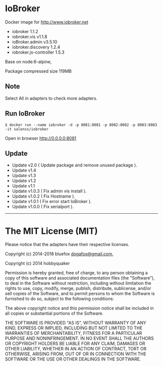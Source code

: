 
# IoBroker  

Docker image for http://www.iobroker.net  

 * iobroker 1.1.2
 * iobroker.vis v1.1.8
 * ioBroker.admin v3.5.10
 * iobroker.discovery 1.2.4
 * iobroker.js-controller 1.5.3


Base on node:6-alpine,  

Package compressed size 119MB

## Note
Select All in adapters to check more adapters.

## Run IoBroker
```
$ docker run --name iobroker -d -p 8081:8081 -p 8082:8082 -p 8083:8083 -it salenss/iobroker
```  


Open in browser  <http://0.0.0.0:8081>

## Update
* Update v2.0 ( Update package and remove unused package ).
* Update v1.4
* Update v1.3
* Update v1.2
* Update v1.1
* Update v1.0.3 ( Fix admin vis install ).
* Update v1.0.2 ( Fix Hostname ).
* Update v1.0.1 ( Fix error start IoBroker ).
* Update v1.0.0 ( Fix serialport ).

___

# The MIT License (MIT)

Please notice that the adapters have their respective licenses.


Copyright (c) 2014-2018 bluefox dogafox@gmail.com,  

Copyright (c) 2014 hobbyquaker


Permission is hereby granted, free of charge, to any person obtaining a copy of this software and associated documentation files (the "Software"), to deal in the Software without restriction, including without limitation the rights to use, copy, modify, merge, publish, distribute, sublicense, and/or sell copies of the Software, and to permit persons to whom the Software is furnished to do so, subject to the following conditions:


The above copyright notice and this permission notice shall be included in all copies or substantial portions of the Software.


THE SOFTWARE IS PROVIDED "AS IS", WITHOUT WARRANTY OF ANY KIND, EXPRESS OR IMPLIED, INCLUDING BUT NOT LIMITED TO THE WARRANTIES OF MERCHANTABILITY, FITNESS FOR A PARTICULAR PURPOSE AND NONINFRINGEMENT. IN NO EVENT SHALL THE AUTHORS OR COPYRIGHT HOLDERS BE LIABLE FOR ANY CLAIM, DAMAGES OR OTHER LIABILITY, WHETHER IN AN ACTION OF CONTRACT, TORT OR OTHERWISE, ARISING FROM, OUT OF OR IN CONNECTION WITH THE SOFTWARE OR THE USE OR OTHER DEALINGS IN THE SOFTWARE.
